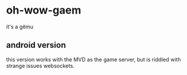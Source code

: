 # oh-wow-gaem
it's a gëmu

## android version
this version works with the MVD as the game server, but is riddled with strange
issues websockets.